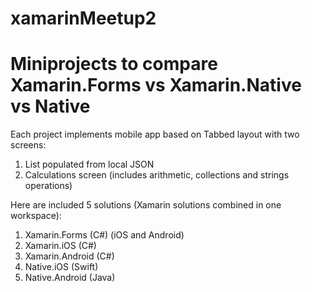 # xamarinMeetup2

# Miniprojects to compare Xamarin.Forms vs Xamarin.Native vs Native

Each project implements mobile app based on Tabbed layout with two screens:

1. List populated from local JSON
2. Calculations screen (includes arithmetic, collections and strings operations)

Here are included 5 solutions (Xamarin solutions combined in one workspace):

1. Xamarin.Forms (C#) (iOS and Android)
2. Xamarin.iOS (C#)
3. Xamarin.Android (C#)
4. Native.iOS (Swift)
5. Native.Android (Java)
